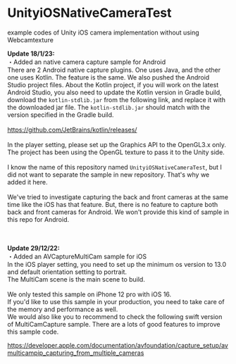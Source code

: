 # UnityiOSNativeCameraTest
example codes of Unity iOS camera implementation without using Webcamtexture
<br>

<b>Update 18/1/23:</b><br>
・Added an native camera capture sample for Android<br>
There are 2 Android native capture plugins. One uses Java, and the other one uses Kotlin. The feature is the same. We also pushed the Android Studio project files.
About the Kotlin project, if you will work on the latest Android Studio, you also need to update the Kotlin version in Gradle build, download the `kotlin-stdlib.jar` from the following link, and replace it with the downloaded jar file.
The `kotlin-stdlib.jar` should match with the version specified in the Gradle build.<br>
<br>
https://github.com/JetBrains/kotlin/releases/<br>
<br>
In the player setting, please set up the Graphics API to the OpenGL3.x only. The project has been using the OpenGL texture to pass it to the Unity side.
<br><br>
I know the name of this repository named `UnityiOSNativeCameraTest`, but I did not want to separate the sample in new repository. That's why we added it here.<br><br>
We've tried to investigate capturing the back and front cameras at the same time like the iOS has that feature.
But, there is no feature to capture both back and front cameras for Android.
We won't provide this kind of sample in this repo for Android.

<br><br>
<b>Update 29/12/22:</b><br>
・Added an AVCaptureMultiCam sample for iOS<br>
In the iOS player setting, you need to set up the minimum os version to 13.0 and default orientation setting to portrait.<br>
The MultiCam scene is the main scene to build.<br>
<br>
We only tested this sample on iPhone 12 pro with iOS 16.<br>
If you'd like to use this sample in your production, you need to take care of the memory and performance as well.<br>
We would also like you to recommend to check the following swift version of MultiCamCapture sample. There are a lots of good features to improve this sample code.<br>

https://developer.apple.com/documentation/avfoundation/capture_setup/avmulticampip_capturing_from_multiple_cameras

